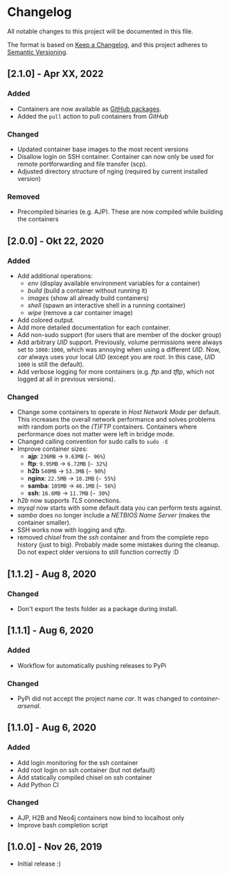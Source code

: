 # Changelog

All notable changes to this project will be documented in this file.

The format is based on [Keep a Changelog](https://keepachangelog.com/en/1.0.0/),
and this project adheres to [Semantic Versioning](https://semver.org/spec/v2.0.0.html).


## [2.1.0] - Apr XX, 2022

### Added

* Containers are now available as [GitHub packages](https://github.com/qtc-de?tab=packages&repo_name=container-arsenal).
* Added the `pull` action to pull containers from *GitHub*

### Changed

* Updated container base images to the most recent versions
* Disallow login on SSH container. Container can now only be used for remote portforwarding and file transfer (scp).
* Adjusted directory structure of nging (required by current installed version)

### Removed

* Precompiled binaries (e.g. AJP). These are now compiled while building the containers


## [2.0.0] - Okt 22, 2020

### Added

* Add additional operations:
  * *env* (display available environment variables for a container)
  * *build* (build a container without running it)
  * *images* (show all already build containers)
  * *shell* (spawn an interactive shell in a running container)
  * *wipe* (remove a car container image)
* Add colored output.
* Add more detailed documentation for each container.
* Add non-sudo support (for users that are member of the docker group)
* Add arbitrary *UID* support. Previously, volume permissions were always set
  to ``1000:1000``, which was annoying when using a different *UID*. Now, *car* always
  uses your local *UID* (except you are *root*. In this case, *UID* ``1000`` is still the default).
* Add verbose logging for more containers (e.g. *ftp* and *tftp*, which not logged at all
  in previous versions).

### Changed

* Change some containers to operate in *Host Network Mode* per default. This increases
  the overall network performance and solves problems with random ports on the *(T)FTP*
  containers. Containers where performance does not matter were left in bridge mode.
* Changed calling convention for sudo calls to ``sudo -E``
* Improve container sizes:
  * **ajp**: ``236MB`` -> ``9.63MB`` (``~ 96%``)
  * **ftp**: ``9.95MB`` -> ``6.72MB`` (``~ 32%``)
  * **h2b** ``540MB`` -> ``53.3MB`` (``~ 90%``)
  * **nginx**: ``22.5MB`` -> ``10.2MB`` (``~ 55%``)
  * **samba**: ``105MB`` -> ``46.1MB`` (``~ 56%``)
  * **ssh**: ``16.6MB`` ->  ``11.7MB`` (``~ 30%``)
* *h2b* now supports *TLS* connections.
* *mysql* now starts with some default data you can perform tests against.
* *samba* does no longer include a *NETBIOS Name Server* (makes the container smaller).
* SSH works now with logging and *sftp*.
* removed *chisel* from the *ssh* container and from the complete repo history (just to big).
  Probably made some mistakes during the cleanup. Do not expect older versions to still
  function correctly :D


## [1.1.2] - Aug 8, 2020

### Changed

* Don't export the tests folder as a package during install.


## [1.1.1] - Aug 6, 2020

### Added

* Workflow for automatically pushing releases to PyPi

### Changed

* PyPi did not accept the project name *car*. It was changed to *container-arsenal*.


## [1.1.0] - Aug 6, 2020

### Added

* Add login monitoring for the ssh container
* Add root login on ssh container (but not default)
* Add statically compiled chisel on ssh container
* Add Python CI

### Changed

* AJP, H2B and Neo4j containers now bind to localhost only
* Improve bash completion script


## [1.0.0] - Nov 26, 2019

* Initial release :)
